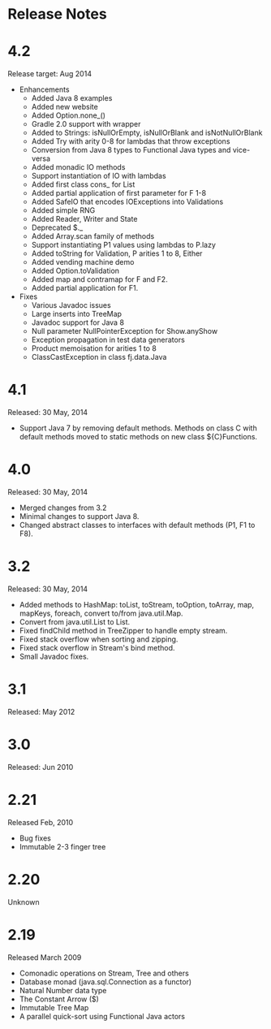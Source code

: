 
Release Notes
=============

4.2
===
Release target: Aug 2014

* Enhancements
    * Added Java 8 examples
    * Added new website
    * Added Option.none_()
    * Gradle 2.0 support with wrapper
    * Added to Strings: isNullOrEmpty, isNullOrBlank and isNotNullOrBlank
    * Added Try with arity 0-8 for lambdas that throw exceptions
    * Conversion from Java 8 types to Functional Java types and vice-versa
    * Added monadic IO methods
    * Support instantiation of IO with lambdas
    * Added first class cons_ for List
    * Added partial application of first parameter for F 1-8
    * Added SafeIO that encodes IOExceptions into Validations
    * Added simple RNG
    * Added Reader, Writer and State
    * Deprecated $._
    * Added Array.scan family of methods
    * Support instantiating P1 values using lambdas to P.lazy
    * Added toString for Validation, P arities 1 to 8, Either
    * Added vending machine demo
    * Added Option.toValidation
    * Added map and contramap for F and F2.
    * Added partial application for F1.
* Fixes
    * Various Javadoc issues
    * Large inserts into TreeMap
    * Javadoc support for Java 8
    * Null parameter NullPointerException for Show.anyShow
    * Exception propagation in test data generators
    * Product memoisation for arities 1 to 8
    * ClassCastException in class fj.data.Java

4.1
===
Released: 30 May, 2014

* Support Java 7 by removing default methods.  Methods on class C with default methods moved to static methods on new class ${C}Functions.

4.0
===
Released: 30 May, 2014

* Merged changes from 3.2
* Minimal changes to support Java 8.
* Changed abstract classes to interfaces with default methods (P1, F1 to F8).

3.2
===
Released: 30 May, 2014

* Added methods to HashMap: toList, toStream, toOption, toArray, map, mapKeys, foreach, convert to/from java.util.Map.
* Convert from java.util.List to List.
* Fixed findChild method in TreeZipper to handle empty stream.
* Fixed stack overflow when sorting and zipping.
* Fixed stack overflow in Stream's bind method.
* Small Javadoc fixes.

3.1
===
Released: May 2012

3.0 
===
Released: Jun 2010

2.21
====
Released Feb, 2010

* Bug fixes
* Immutable 2-3 finger tree

2.20
===
Unknown

2.19
===
Released March 2009

* Comonadic operations on Stream, Tree and others
* Database monad (java.sql.Connection as a functor)
* Natural Number data type
* The Constant Arrow ($)
* Immutable Tree Map
* A parallel quick-sort using Functional Java actors


